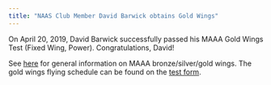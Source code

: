 ```yaml
---
title: "NAAS Club Member David Barwick obtains Gold Wings"
---
```


On April 20, 2019, David Barwick successfully passed his MAAA Gold Wings
Test (Fixed Wing, Power). Congratulations, David! 


See [here](https://www.maaa.asn.au/membership/wings) for general information
on MAAA bronze/silver/gold wings. The gold wings flying schedule can be found
on the [test form](https://www.maaa.asn.au/images/pdfs/forms/Form-017-POWER-GOLD-WINGS.pdf).

